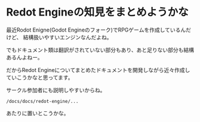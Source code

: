 # Redot Engineの知見をまとめようかな

最近Rodot Enigne(Godot Engineのフォーク)でRPGゲームを作成しているんだけど、
結構扱いやすいエンジンなんだよね。

でもドキュメント類は翻訳がされていない部分もあり、あと足りない部分も結構あるんよねー。

だからRedot Engineについてまとめたドキュメントを開発しながら近々作成していこうかなと思ってます。

サークル参加者にも説明しやすいからね。

`/docs/docs/redot-engine/...`

あたりに置いとこうかな。
